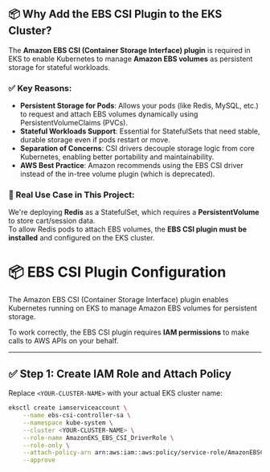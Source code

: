 ## 📦 Why Add the EBS CSI Plugin to the EKS Cluster?

The **Amazon EBS CSI (Container Storage Interface) plugin** is required in EKS to enable Kubernetes to manage **Amazon EBS volumes** as persistent storage for stateful workloads.

### ✅ Key Reasons:

- **Persistent Storage for Pods**: Allows your pods (like Redis, MySQL, etc.) to request and attach EBS volumes dynamically using PersistentVolumeClaims (PVCs).
- **Stateful Workloads Support**: Essential for StatefulSets that need stable, durable storage even if pods restart or move.
- **Separation of Concerns**: CSI drivers decouple storage logic from core Kubernetes, enabling better portability and maintainability.
- **AWS Best Practice**: Amazon recommends using the EBS CSI driver instead of the in-tree volume plugin (which is deprecated).

### 🧠 Real Use Case in This Project:

We're deploying **Redis** as a StatefulSet, which requires a **PersistentVolume** to store cart/session data.  
To allow Redis pods to attach EBS volumes, the **EBS CSI plugin must be installed** and configured on the EKS cluster.

# 📦 EBS CSI Plugin Configuration

The Amazon EBS CSI (Container Storage Interface) plugin enables Kubernetes running on EKS to manage Amazon EBS volumes for persistent storage.

To work correctly, the EBS CSI plugin requires **IAM permissions** to make calls to AWS APIs on your behalf.

---

## ✅ Step 1: Create IAM Role and Attach Policy


Replace `<YOUR-CLUSTER-NAME>` with your actual EKS cluster name:

```bash
eksctl create iamserviceaccount \
    --name ebs-csi-controller-sa \
    --namespace kube-system \
    --cluster <YOUR-CLUSTER-NAME> \
    --role-name AmazonEKS_EBS_CSI_DriverRole \
    --role-only \
    --attach-policy-arn arn:aws:iam::aws:policy/service-role/AmazonEBSCSIDriverPolicy \
    --approve
```
